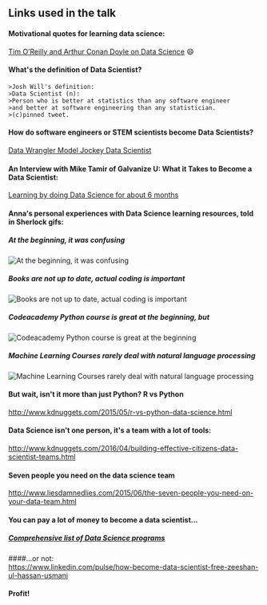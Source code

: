 ##	Links used in the talk

####	Motivational quotes for learning data science:
[Tim O’Reilly and Arthur Conan Doyle on Data Science](https://www.springboard.com/blog/41-shareable-data-quotes/)
    :smile:
####	What's the definition of Data Scientist?
	>Josh Will's definition:
	>Data Scientist (n):
	>Person who is better at statistics than any software engineer
	>and better at software engineering than any statistician. 
	>(c)pinned tweet.
  
####	How do software engineers or STEM scientists become Data Scientists?
[Data Wrangler Model Jockey Data Scientist](http://www.datasciencecentral.com/profiles/blogs/the-new-rules-for-becoming-a-data-scientist/)
	
####	An Interview with Mike Tamir of Galvanize U: What it Takes to Become a Data Scientist:
[Learning by doing Data Science for about 6 months](http://www.mastersindatascience.org/blog/mike-tamir-interview/) 

####	Anna's personal experiences with Data Science learning resources, told in Sherlock gifs:
#####	At the beginning, it was confusing
![At the beginning, it was confusing](http://66.media.tumblr.com/tumblr_lq0a6mz5Oh1qlq05h.gif)
#####	Books are not up to date, actual coding is important
![Books are not up to date, actual coding is important](http://67.media.tumblr.com/tumblr_lq0a89SonA1qlq05h.gif)
#####	Codeacademy Python course is great at the beginning, but
![Codeacademy Python course is great at the beginning](http://66.media.tumblr.com/tumblr_lq06jkuxJq1qlq05h.gif)
#####	Machine Learning Courses rarely deal with natural language processing
![Machine Learning Courses rarely deal with natural language processing](http://66.media.tumblr.com/tumblr_lq0a9xg0N91qlq05h.gif)
    
####	But wait, isn't it more than just Python? R vs Python 
http://www.kdnuggets.com/2015/05/r-vs-python-data-science.html

####	Data Science isn't one person, it's a team with a lot of tools:
http://www.kdnuggets.com/2016/04/building-effective-citizens-data-scientist-teams.html

####	Seven people you need on the data science team
http://www.liesdamnedlies.com/2015/06/the-seven-people-you-need-on-your-data-team.html
	
####	You can pay a lot of money to become a data scientist...
#####	[Comprehensive list of Data Science programs](http://www.datasciencecentral.com/profiles/blogs/data-science-graduate-programs-website)

####...or not:	
https://www.linkedin.com/pulse/how-become-data-scientist-free-zeeshan-ul-hassan-usmani

####	Profit!










